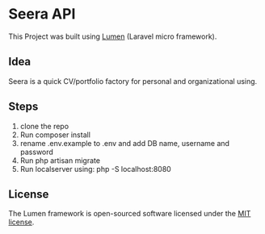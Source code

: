 # Seera API

This Project was built using <a href="#">Lumen</a> (Laravel micro framework).<br>

## Idea
Seera is a quick CV/portfolio factory for personal and organizational using.


## Steps

1. clone the repo
2. Run composer install
3. rename .env.example to .env and add DB name, username and password
4. Run php artisan migrate
5. Run localserver using: php -S localhost:8080

   
## License
The Lumen framework is open-sourced software licensed under the [MIT license](https://opensource.org/licenses/MIT).
